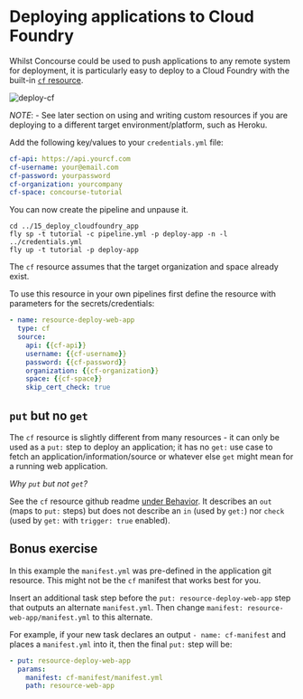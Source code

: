 # Deploying applications to Cloud Foundry

Whilst Concourse could be used to push applications to any remote system for deployment, it is particularly easy to deploy to a Cloud Foundry with the built-in [`cf` resource](https://github.com/concourse/cf-resource).

![deploy-cf](http://cl.ly/432i0n0k1m3l/download/Image%202016-03-01%20at%208.24.43%20am.png)

*NOTE*: - See later section on using and writing custom resources if you are deploying to a different target environment/platform, such as Heroku.

Add the following key/values to your `credentials.yml` file:

```yaml
cf-api: https://api.yourcf.com
cf-username: your@email.com
cf-password: yourpassword
cf-organization: yourcompany
cf-space: concourse-tutorial
```

You can now create the pipeline and unpause it.

```
cd ../15_deploy_cloudfoundry_app
fly sp -t tutorial -c pipeline.yml -p deploy-app -n -l ../credentials.yml
fly up -t tutorial -p deploy-app
```

The `cf` resource assumes that the target organization and space already exist.

To use this resource in your own pipelines first define the resource with parameters for the secrets/credentials:

```yaml
- name: resource-deploy-web-app
  type: cf
  source:
    api: {{cf-api}}
    username: {{cf-username}}
    password: {{cf-password}}
    organization: {{cf-organization}}
    space: {{cf-space}}
    skip_cert_check: true
```

## `put` but no `get`

The `cf` resource is slightly different from many resources - it can only be used as a `put:` step to deploy an application; it has no `get:` use case to fetch an application/information/source or whatever else `get` might mean for a running web application.

*Why `put` but not `get`?*

See the `cf` resource github readme [under Behavior](https://github.com/concourse/cf-resource#behaviour). It describes an `out` (maps to `put:` steps) but does not describe an `in` (used by `get:`) nor `check` (used by `get:` with `trigger: true` enabled).

## Bonus exercise

In this example the `manifest.yml` was pre-defined in the application git resource. This might not be the `cf` manifest that works best for you.

Insert an additional task step before the `put: resource-deploy-web-app` step that outputs an alternate `manifest.yml`. Then change `manifest: resource-web-app/manifest.yml` to this alternate.

For example, if your new task declares an output `- name: cf-manifest` and places a `manifest.yml` into it, then the final `put:` step will be:

```yaml
- put: resource-deploy-web-app
  params:
    manifest: cf-manifest/manifest.yml
    path: resource-web-app
```
